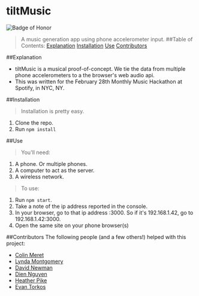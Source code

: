 # tiltMusic
![Badge of Honor](https://img.shields.io/badge/Built%20at-Fullstack-green.svg?style=flat-square)
>A music generation app using phone accelerometer input.
##Table of Contents:
[Explanation](#Explanation)
[Installation](#Installation)
[Use](#Use)
[Contributors](#Contributors)

##Explanation
 - tiltMusic is a musical proof-of-concept. We tie the data from multiple phone accelerometers to a the browser's web audio
api.
 - This was written for the February 28th Monthly Music Hackathon at Spotify, in NYC, NY.

##Installation
>Installation is pretty easy. 
 1. Clone the repo.
 2. Run ```npm install```

##Use
>You'll need:
 1. A phone. Or multiple phones.
 2. A computer to act as the server.
 3. A wireless network.
>To use:
 1. Run ```npm start```.
 2. Take a note of the ip address reported in the console. 
 3. In your browser, go to that ip address :3000. So if it's 192.168.1.42, go to 192.168.1.42:3000.
 4. Open the same site on your phone browser(s)

##Contributors
The following people (and a few others!) helped with this project:
- [Colin Meret](github.com/colin92)
- [Lynda Montgomery](github.com/montgol)
- [David Newman](github.com/Newms34)
- [Dien Nguyen](github.com/CarpeDN)
- [Heather Pike](github.com/heatherpike)
- [Evan Torkos](github.com/etorkos)

